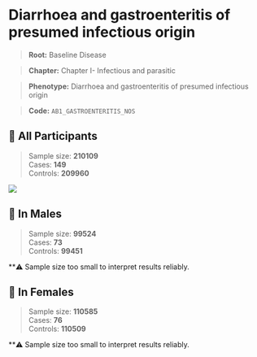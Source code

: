 # Diarrhoea and gastroenteritis of presumed infectious origin

> **Root:** Baseline Disease  

> **Chapter:** Chapter I- Infectious and parasitic  

> **Phenotype:** Diarrhoea and gastroenteritis of presumed infectious origin  

> **Code:** `AB1_GASTROENTERITIS_NOS`

## 🧪 All Participants  
> Sample size: **210109**  
> Cases: **149**  
> Controls: **209960**
<img src="/Disease/Figures/ALL/Baseline/AB1_GASTROENTERITIS_NOS.png"/>
<CsvTable src="/public/Disease/Data/ALL/Baseline/LG_AB1_GASTROENTERITIS_NOS.csv" label="🔍 View full results" />

## 👨 In Males  
> Sample size: **99524**  
> Cases: **73**  
> Controls: **99451**

**⚠️ Sample size too small to interpret results reliably.

## 👩 In Females  
> Sample size: **110585**  
> Cases: **76**  
> Controls: **110509**

**⚠️ Sample size too small to interpret results reliably.
